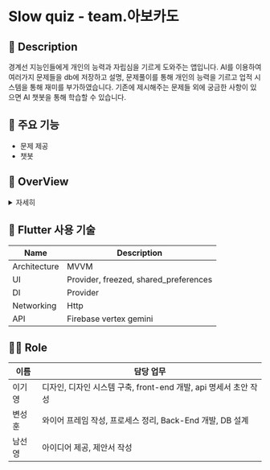 # Slow quiz - team.아보카도

## :loudspeaker: Description
경계선 지능인들에게 개인의 능력과 자립심을 기르게 도와주는 앱입니다.
AI를 이용하여 여러가지 문제들을 db에 저장하고 설명, 문제풀이를 통해 개인의 능력을 기르고 업적 시스템을 통해 재미를 부가하였습니다.
기존에 제시해주는 문제들 외에 궁금한 사항이 있으면 AI 챗봇을 통해 학습할 수 있습니다. 


## :mega: 주요 기능

  - 문제 제공
  - 챗봇

## :mag_right: OverView

<details>
    <summary>자세히</summary>
  
### 0. 스플래쉬 화면
<img src="https://github.com/user-attachments/assets/4193c097-2f18-4a36-ab72-8ba0333d0c91" width="200" height="400">

### 1. 로그인 화면
<img src="https://github.com/user-attachments/assets/4830672f-8345-4ad2-ba1a-57263cf11cc7" width="200" height="400">

### 2. 회원가입 화면
<img src="https://github.com/user-attachments/assets/abfc96b9-b4fc-4d6a-a933-2bd644ca22b6" width="200" height="400">

### 3. Home 화면
<img src="https://github.com/user-attachments/assets/977a55cb-e8c9-4b81-b39f-bc93697c6ab9" width="200" height="400">

### 4. 문제 리스트 화면
<img src="https://github.com/user-attachments/assets/ae759507-9019-48bf-98a0-c666896ef017" width="200" height="400">

### 5. 설명 화면
<img src="https://github.com/user-attachments/assets/84275bd3-7c02-43ac-95bb-5a100b6736c3" width="200" height="400">

### 6. 문제 화면
<img src="https://github.com/user-attachments/assets/860d0d7d-1d1d-4438-aa2e-61236d484d1c" width="200" height="400">

### 7. Profile 화면
<img src="https://github.com/user-attachments/assets/f490398a-6d67-4e76-9447-14c52c03e970" width="200" height="400">

### 8. 발자취 화면
<img src="https://github.com/user-attachments/assets/40139f64-bd39-4fc2-8257-319591997309" width="200" height="400">

### 9. 업적 화면
<img src="https://github.com/user-attachments/assets/822ed03e-cda3-4d51-b128-4751d6570778" width="200" height="400">

### 10. 챗봇 화면
<img src="https://github.com/user-attachments/assets/41962050-e407-4217-b45b-9bfa93edd47d" width="200" height="400">

</details>

 ## :iphone: Flutter 사용 기술

| Name             | Description                           |
| ---------------- | ------------------------------------- |
| Architecture     | MVVM                                  |
| UI               | Provider, freezed, shared_preferences |
| DI               | Provider                              |
| Networking       | Http                                  |    
| API              | Firebase vertex gemini                |


## 🙋‍♂️ Role

|  이름  | 담당 업무 |
| ------ | ------ |
|  이기영  | 디자인, 디자인 시스템 구축, front-end 개발, api 명세서 초안 작성 |
|  변성훈  | 와이어 프레임 작성, 프로세스 정리, Back-End 개발, DB 설계        |
|  남선영  | 아이디어 제공, 제안서 작성                                     |

<br>
